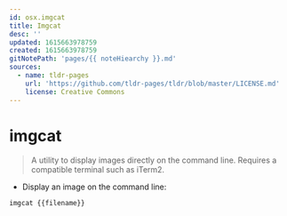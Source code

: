```yaml
---
id: osx.imgcat
title: Imgcat
desc: ''
updated: 1615663978759
created: 1615663978759
gitNotePath: 'pages/{{ noteHiearchy }}.md'
sources:
  - name: tldr-pages
    url: 'https://github.com/tldr-pages/tldr/blob/master/LICENSE.md'
    license: Creative Commons
---
```

# imgcat

> A utility to display images directly on the command line.
> Requires a compatible terminal such as iTerm2.

- Display an image on the command line:

`imgcat {{filename}}`

